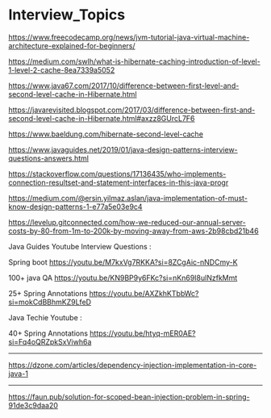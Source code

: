 # Interview_Topics

https://www.freecodecamp.org/news/jvm-tutorial-java-virtual-machine-architecture-explained-for-beginners/

https://medium.com/swlh/what-is-hibernate-caching-introduction-of-level-1-level-2-cache-8ea7339a5052

https://www.java67.com/2017/10/difference-between-first-level-and-second-level-cache-in-Hibernate.html

https://javarevisited.blogspot.com/2017/03/difference-between-first-and-second-level-cache-in-Hibernate.html#axzz8GUrcL7F6

https://www.baeldung.com/hibernate-second-level-cache

https://www.javaguides.net/2019/01/java-design-patterns-interview-questions-answers.html

https://stackoverflow.com/questions/17136435/who-implements-connection-resultset-and-statement-interfaces-in-this-java-progr

https://medium.com/@ersin.yilmaz.aslan/java-implementation-of-must-know-design-patterns-1-e77a5e03e9c4

https://levelup.gitconnected.com/how-we-reduced-our-annual-server-costs-by-80-from-1m-to-200k-by-moving-away-from-aws-2b98cbd21b46


Java Guides Youtube Interview Questions :

Spring boot https://youtu.be/M7kxVg7RKKA?si=8ZCgAic-nNDCmy-K

100+ java QA https://youtu.be/KN9BP9y6FKc?si=nKn69I8ulNzfkMmt

25+ Spring Annotations https://youtu.be/AXZkhKTbbWc?si=mokCdBBhmKZ9LfeD


Java Techie Youtube :

40+ Spring Annotations https://youtu.be/htyq-mER0AE?si=Fq4oQRZpkSxViwh6a

********** 

https://dzone.com/articles/dependency-injection-implementation-in-core-java-1

******

https://faun.pub/solution-for-scoped-bean-injection-problem-in-spring-91de3c9daa20





